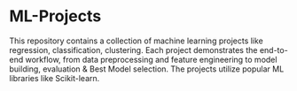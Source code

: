 # ML-Projects
This repository contains a collection of machine learning projects like regression, classification, clustering. Each project demonstrates the end-to-end workflow, from data preprocessing and feature engineering to model building, evaluation &amp; Best Model selection. The projects utilize popular ML libraries like Scikit-learn.
